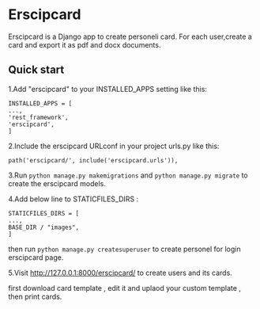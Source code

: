 Erscipcard
=========
Erscipcard is a Django app to create personeli card. 
For each user,create a card and export it as pdf and docx documents.

Quick start
-----------
1.Add "erscipcard" to your INSTALLED_APPS setting like this:
```
INSTALLED_APPS = [
...,
'rest_framework',
'erscipcard',
]
```

2.Include the erscipcard URLconf in your project urls.py like this:

```
path('erscipcard/', include('erscipcard.urls')),
```

3.Run ``python manage.py makemigrations`` and ``python manage.py migrate``  to create the erscipcard models.

4.Add below line to STATICFILES_DIRS :

```
STATICFILES_DIRS = [
...,
BASE_DIR / "images",
]
```

then run ``python manage.py createsuperuser`` to create personel for login erscipcard page.

5.Visit http://127.0.0.1:8000/erscipcard/ to create users and its cards.

first download card template , edit it and uplaod your custom template , then print cards.
